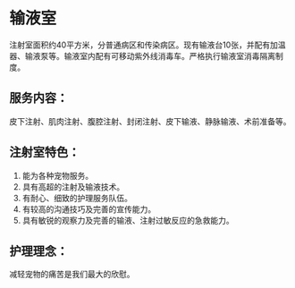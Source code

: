 # 输液室

注射室面积约40平方米，分普通病区和传染病区。现有输液台10张，并配有加温器、输液泵等。输液室内配有可移动紫外线消毒车。严格执行输液室消毒隔离制度。

## 服务内容：
皮下注射、肌肉注射、腹腔注射、封闭注射、皮下输液、静脉输液、术前准备等。

## 注射室特色：
1. 能为各种宠物服务。
2. 具有高超的注射及输液技术。
3. 有耐心、细致的护理服务队伍。
4. 有较高的沟通技巧及完善的宣传能力。
5. 具有敏锐的观察力及完善的输液、注射过敏反应的急救能力。

## 护理理念：
减轻宠物的痛苦是我们最大的欣慰。
